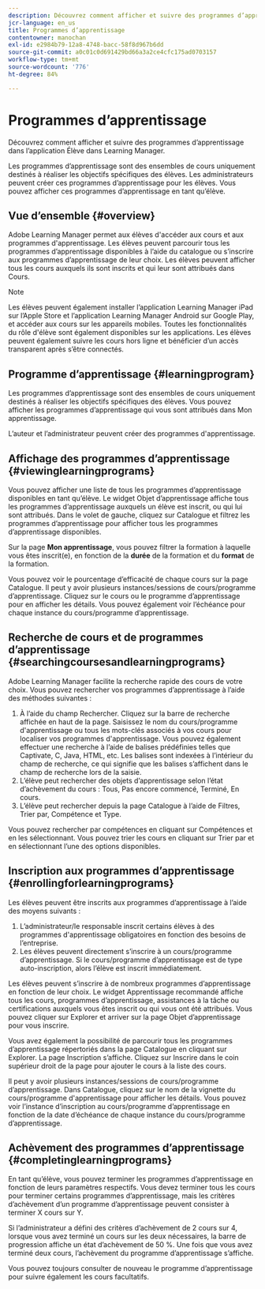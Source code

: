 ```yaml
---
description: Découvrez comment afficher et suivre des programmes d’apprentissage dans l’application Élève dans Learning Manager.
jcr-language: en_us
title: Programmes d’apprentissage
contentowner: manochan
exl-id: e2984b79-12a8-4748-bacc-58f8d967b6dd
source-git-commit: a0c01c0d691429bd66a3a2ce4cfc175ad0703157
workflow-type: tm+mt
source-wordcount: '776'
ht-degree: 84%

---
```


# Programmes d’apprentissage

Découvrez comment afficher et suivre des programmes d’apprentissage dans l’application Élève dans Learning Manager.

Les programmes d’apprentissage sont des ensembles de cours uniquement destinés à réaliser les objectifs spécifiques des élèves. Les administrateurs peuvent créer ces programmes d’apprentissage pour les élèves. Vous pouvez afficher ces programmes d’apprentissage en tant qu’élève.

## Vue d’ensemble {#overview}

Adobe Learning Manager permet aux élèves d&#39;accéder aux cours et aux programmes d&#39;apprentissage. Les élèves peuvent parcourir tous les programmes d’apprentissage disponibles à l’aide du catalogue ou s’inscrire aux programmes d’apprentissage de leur choix. Les élèves peuvent afficher tous les cours auxquels ils sont inscrits et qui leur sont attribués dans Cours.

>[!NOTE]
>
>Les élèves peuvent également installer l’application Learning Manager iPad sur l’Apple Store et l’application Learning Manager Android sur Google Play, et accéder aux cours sur les appareils mobiles. Toutes les fonctionnalités du rôle d&#39;élève sont également disponibles sur les applications. Les élèves peuvent également suivre les cours hors ligne et bénéficier d’un accès transparent après s’être connectés.

## Programme d’apprentissage {#learningprogram}

Les programmes d’apprentissage sont des ensembles de cours uniquement destinés à réaliser les objectifs spécifiques des élèves. Vous pouvez afficher les programmes d’apprentissage qui vous sont attribués dans Mon apprentissage.

L’auteur et l’administrateur peuvent créer des programmes d&#39;apprentissage.

## Affichage des programmes d’apprentissage {#viewinglearningprograms}

Vous pouvez afficher une liste de tous les programmes d’apprentissage disponibles en tant qu’élève. Le widget Objet d’apprentissage affiche tous les programmes d’apprentissage auxquels un élève est inscrit, ou qui lui sont attribués. Dans le volet de gauche, cliquez sur Catalogue et filtrez les programmes d’apprentissage pour afficher tous les programmes d’apprentissage disponibles.

Sur la page **Mon apprentissage**, vous pouvez filtrer la formation à laquelle vous êtes inscrit(e), en fonction de la **durée** de la formation et du **format** de la formation.

Vous pouvez voir le pourcentage d’efficacité de chaque cours sur la page Catalogue. Il peut y avoir plusieurs instances/sessions de cours/programme d’apprentissage. Cliquez sur le cours ou le programme d’apprentissage pour en afficher les détails. Vous pouvez également voir l’échéance pour chaque instance du cours/programme d’apprentissage.

## Recherche de cours et de programmes d’apprentissage {#searchingcoursesandlearningprograms}

Adobe Learning Manager facilite la recherche rapide des cours de votre choix. Vous pouvez rechercher vos programmes d’apprentissage à l’aide des méthodes suivantes :

1. À l’aide du champ Rechercher. Cliquez sur la barre de recherche affichée en haut de la page. Saisissez le nom du cours/programme d&#39;apprentissage ou tous les mots-clés associés à vos cours pour localiser vos programmes d&#39;apprentissage. Vous pouvez également effectuer une recherche à l’aide de balises prédéfinies telles que Captivate, C, Java, HTML, etc. Les balises sont indexées à l’intérieur du champ de recherche, ce qui signifie que les balises s’affichent dans le champ de recherche lors de la saisie.
1. L’élève peut rechercher des objets d’apprentissage selon l’état d’achèvement du cours : Tous, Pas encore commencé, Terminé, En cours.
1. L’élève peut rechercher depuis la page Catalogue à l’aide de Filtres, Trier par, Compétence et Type.

Vous pouvez rechercher par compétences en cliquant sur Compétences et en les sélectionnant. Vous pouvez trier les cours en cliquant sur Trier par et en sélectionnant l’une des options disponibles.

## Inscription aux programmes d’apprentissage {#enrollingforlearningprograms}

Les élèves peuvent être inscrits aux programmes d’apprentissage à l’aide des moyens suivants :

1. L’administrateur/le responsable inscrit certains élèves à des programmes d&#39;apprentissage obligatoires en fonction des besoins de l’entreprise.
1. Les élèves peuvent directement s’inscrire à un cours/programme d’apprentissage. Si le cours/programme d’apprentissage est de type auto-inscription, alors l’élève est inscrit immédiatement.

Les élèves peuvent s’inscrire à de nombreux programmes d’apprentissage en fonction de leur choix. Le widget Apprentissage recommandé affiche tous les cours, programmes d’apprentissage, assistances à la tâche ou certifications auxquels vous êtes inscrit ou qui vous ont été attribués. Vous pouvez cliquer sur Explorer et arriver sur la page Objet d’apprentissage pour vous inscrire.

Vous avez également la possibilité de parcourir tous les programmes d’apprentissage répertoriés dans la page Catalogue en cliquant sur Explorer. La page Inscription s’affiche. Cliquez sur Inscrire dans le coin supérieur droit de la page pour ajouter le cours à la liste des cours.

Il peut y avoir plusieurs instances/sessions de cours/programme d’apprentissage. Dans Catalogue, cliquez sur le nom de la vignette du cours/programme d&#39;apprentissage pour afficher les détails. Vous pouvez voir l’instance d’inscription au cours/programme d’apprentissage en fonction de la date d’échéance de chaque instance du cours/programme d’apprentissage.

## Achèvement des programmes d’apprentissage {#completinglearningprograms}

En tant qu’élève, vous pouvez terminer les programmes d’apprentissage en fonction de leurs paramètres respectifs. Vous devez terminer tous les cours pour terminer certains programmes d’apprentissage, mais les critères d’achèvement d’un programme d’apprentissage peuvent consister à terminer X cours sur Y.

Si l’administrateur a défini des critères d’achèvement de 2 cours sur 4, lorsque vous avez terminé un cours sur les deux nécessaires, la barre de progression affiche un état d’achèvement de 50 %. Une fois que vous avez terminé deux cours, l’achèvement du programme d’apprentissage s’affiche.

Vous pouvez toujours consulter de nouveau le programme d’apprentissage pour suivre également les cours facultatifs.
